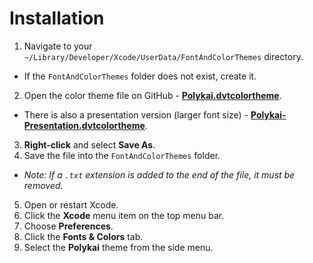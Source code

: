 # Installation

1. Navigate to your `~/Library/Developer/Xcode/UserData/FontAndColorThemes` directory.
 - If the `FontAndColorThemes` folder does not exist, create it.
2. Open the color theme file on GitHub - **[Polykai.dvtcolortheme](https://raw.githubusercontent.com/adamgraham/polykai/master/Xcode/Polykai.dvtcolortheme)**.
 - There is also a presentation version (larger font size) - **[Polykai-Presentation.dvtcolortheme](https://raw.githubusercontent.com/adamgraham/polykai/master/Xcode/Polykai-Presentation.dvtcolortheme)**.
3. **Right-click** and select **Save As**.
4. Save the file into the `FontAndColorThemes` folder.
 - *Note: If a `.txt` extension is added to the end of the file, it must be removed.*
5. Open or restart Xcode.
6. Click the **Xcode** menu item on the top menu bar.
7. Choose **Preferences**.
7. Click the **Fonts & Colors** tab.
8. Select the **Polykai** theme from the side menu.
